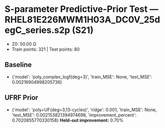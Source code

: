 # S-parameter Predictive-Prior Test — RHEL81E226MWM1H03A_DC0V_25degC_series.s2p (S21)
- Z0: 50.00 Ω
- Train points: 321  |  Test points: 80

## Baseline
- {'model': 'poly_complex_logf(deg=3)', 'train_MSE': None, 'test_MSE': 0.00216904998205736}

## UFRF Prior
- {'model': 'poly+UF(deg=3,13-cycles)', 'ridge': 0.001, 'train_MSE': None, 'test_MSE': 0.002153821394974698, 'improvement_percent': 0.7020855770330158}
**Held-out improvement:** 0.70%